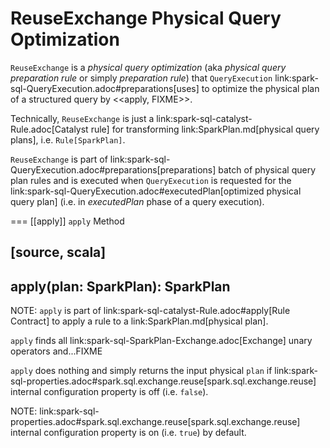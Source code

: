 # ReuseExchange Physical Query Optimization

`ReuseExchange` is a *physical query optimization* (aka _physical query preparation rule_ or simply _preparation rule_) that `QueryExecution` link:spark-sql-QueryExecution.adoc#preparations[uses] to optimize the physical plan of a structured query by <<apply, FIXME>>.

Technically, `ReuseExchange` is just a link:spark-sql-catalyst-Rule.adoc[Catalyst rule] for transforming link:SparkPlan.md[physical query plans], i.e. `Rule[SparkPlan]`.

`ReuseExchange` is part of link:spark-sql-QueryExecution.adoc#preparations[preparations] batch of physical query plan rules and is executed when `QueryExecution` is requested for the link:spark-sql-QueryExecution.adoc#executedPlan[optimized physical query plan] (i.e. in *executedPlan* phase of a query execution).

=== [[apply]] `apply` Method

[source, scala]
----
apply(plan: SparkPlan): SparkPlan
----

NOTE: `apply` is part of link:spark-sql-catalyst-Rule.adoc#apply[Rule Contract] to apply a rule to a link:SparkPlan.md[physical plan].

`apply` finds all link:spark-sql-SparkPlan-Exchange.adoc[Exchange] unary operators and...FIXME

`apply` does nothing and simply returns the input physical `plan` if link:spark-sql-properties.adoc#spark.sql.exchange.reuse[spark.sql.exchange.reuse] internal configuration property is off (i.e. `false`).

NOTE: link:spark-sql-properties.adoc#spark.sql.exchange.reuse[spark.sql.exchange.reuse] internal configuration property is on (i.e. `true`) by default.
